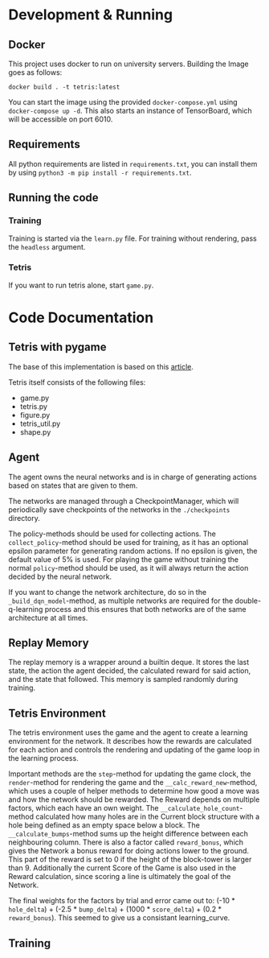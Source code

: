 # Development & Running

## Docker
This project uses docker to run on university servers.
Building the Image goes as follows:
```shell
docker build . -t tetris:latest
```
You can start the image using the provided `docker-compose.yml` using `docker-compose up -d`. This also starts an instance of TensorBoard, which will be accessible on port 6010.

## Requirements
All python requirements are listed in `requirements.txt`, you can install them by using `python3 -m pip install -r requirements.txt`.

## Running the code
### Training
Training is started via the `learn.py` file.
For training without rendering, pass the `headless` argument.

### Tetris
If you want to run tetris alone, start `game.py`.

# Code Documentation

## Tetris with pygame
The base of this implementation is based on this [article](https://levelup.gitconnected.com/writing-tetris-in-python-2a16bddb5318).

Tetris itself consists of the following files:
* game.py
* tetris.py
* figure.py
* tetris_util.py
* shape.py

## Agent
The agent owns the neural networks and is in charge of generating actions based on states that are given to them.

The networks are managed through a CheckpointManager, which will periodically save checkpoints of the networks in the `./checkpoints` directory.

The policy-methods should be used for collecting actions. The `collect_policy`-method should be used for training, as it has an optional epsilon parameter for generating random actions. If no epsilon is given, the default value of 5% is used.
For playing the game without training the normal `policy`-method should be used, as it will always return the action decided by the neural network.

If you want to change the network architecture, do so in the `_build_dqn_model`-method, as multiple networks are required for the double-q-learning process and this ensures that both networks are of the same architecture at all times.

## Replay Memory
The replay memory is a wrapper around a builtin deque. It stores the last state, the action the agent decided, the calculated reward for said action, and the state that followed.
This memory is sampled randomly during training.

## Tetris Environment
The tetris environment uses the game and the agent to create a learning environment for the network. It describes how the rewards are calculated for each action and controls the rendering and updating of the game loop in the learning process.

Important methods are the `step`-method for updating the game clock, the `render`-method for rendering the game and the `__calc_reward_new`-method, which uses a couple of helper methods to determine how good a move was and how the network should be rewarded.
The Reward depends on multiple factors, which each have an own weight. The `__calculate_hole_count`-method calculated how many holes are in the Current block structure with a hole being defined as an empty space below a block.
The `__calculate_bumps`-method sums up the height difference between each neighbouring column. There is also a factor called `reward_bonus`, which gives the Network a bonus reward for doing actions lower to the ground. This part of the reward is set to 0 if the height of the block-tower is larger than 9.
Additionally the current Score of the Game is also used in the Reward calculation, since scoring a line is ultimately the goal of the Network.

The final weights for the factors by trial and error came out to: (-10 * `hole_delta`) + (-2.5 * `bump_delta`) + (1000 * `score_delta`) + (0.2 * `reward_bonus`). This seemed to give us a consistant learning_curve.

## Training



